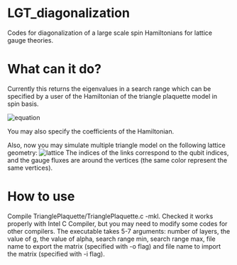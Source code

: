 # LGT_diagonalization
Codes for diagonalization of a large scale spin Hamiltonians for lattice gauge theories. 

# What can it do?
Currently this returns the eigenvalues in a search range which can be specified by a user of the Hamiltonian of the triangle plaquette model in spin basis. 

![equation](https://quicklatex.com/cache3/a4/ql_050cffb910751f6935fa2d395463f1a4_l3.png)

You may also specify the coefficients of the Hamiltonian. 

Also, now you may simulate multiple triangle model on the following lattice geometry:
![lattice](https://i.imgur.com/9pf1tzn.png)
The indices of the links correspond to the qubit indices, and the gauge fluxes are around the vertices (the same color represent the same vertices).

# How to use
Compile TrianglePlaquette/TrianglePlaquette.c -mkl. Checked it works properly with Intel C Compiler, but you may need to modify some codes for other compilers. The executable takes 5-7 arguments: number of layers, the value of g, the value of alpha, search range min, search range max, file name to export the matrix (specified with -o flag) and file name to import the matrix (specified with -i flag). 
